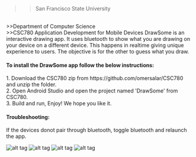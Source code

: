 >>San Francisco State University
<br/>
>>Department of Computer Science
<br/>
>>CSC780 Application Development for Mobile Devices
DrawSome is an interactive drawing app. It uses bluetooth to show what you are drawing on your device on a different device. This happens in realtime giving unique experience to users. The objective is for the other to guess what you draw.

<h4>To install the DrawSome app follow the below instructions:</h4>
1. Download the CSC780 zip from https://github.com/omersalar/CSC780 and unzip the folder. <br>
2. Open Android Studio and open the project named 'DrawSome' from CSC780.<br>
3. Build and run, Enjoy! We hope you like it.

<h4>Troubleshooting:</h4>
If the devices donot pair through bluetooth, toggle bluetooth and relaunch the app.

![alt tag](https://github.com/omersalar/CSC780/blob/master/Screenshots/home_screen.png)
![alt tag](https://github.com/omersalar/CSC780/blob/master/Screenshots/difficulty_screen.png)
![alt tag](https://github.com/omersalar/CSC780/blob/master/Screenshots/drawing_screen_primary.png)
![alt tag](https://github.com/omersalar/CSC780/blob/master/Screenshots/drawing_screen_secondary.png)
